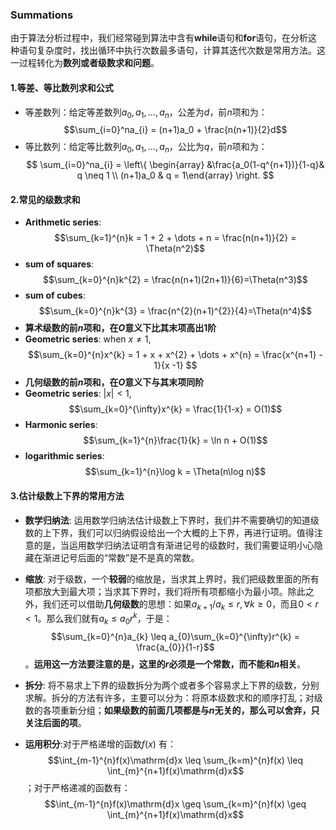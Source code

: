 ### **Summations**

由于算法分析过程中，我们经常碰到算法中含有**while**语句和**for**语句，在分析这种语句复杂度时，找出循环中执行次数最多语句，计算其迭代次数是常用方法。这一过程转化为**数列或者级数求和问题**。

#### 1.等差、等比数列求和公式

+ 等差数列：给定等差数列$a_0,a_1,\dots,a_n$，公差为$d$，前$n$项和为：$$\sum_{i=0}^na_{i} = (n+1)a_0 + \frac{n(n+1)}{2}d$$
+ 等比数列：给定等比数列$a_0,a_1,\dots,a_n$，公比为$q$，前$n$项和为：$$ \sum_{i=0}^na_{i} = \left\{ \begin{array} &\frac{a_0(1-q^{n+1})}{1-q}& q \neq 1 \\ (n+1)a_0 & q = 1\end{array} \right. $$

#### 2.常见的级数求和

+ **Arithmetic series**: $$\sum_{k=1}^{n}k = 1 + 2 + \dots + n = \frac{n(n+1)}{2} = \Theta(n^2)$$
+ **sum of squares**: $$\sum_{k=0}^{n}k^{2} = \frac{n(n+1)(2n+1)}{6}=\Theta(n^3)$$
+ **sum of cubes**: $$\sum_{k=0}^{n}k^{3} = \frac{n^{2}(n+1)^{2}}{4}=\Theta(n^4)$$
+ **算术级数的前$n$项和，在$O$意义下比其末项高出$1$阶**
+ **Geometric series**: when $x \neq 1$, $$\sum_{k=0}^{n}x^{k} = 1 + x + x^{2} + \dots + x^{n} = \frac{x^{n+1} - 1}{x -1} $$
+ **几何级数的前$n$项和，在$O$意义下与其末项同阶**
+ **Geometric series**: $|x| < 1$, $$\sum_{k=0}^{\infty}x^{k} = \frac{1}{1-x} = O(1)$$
+ **Harmonic series**: $$\sum_{k=1}^{n}\frac{1}{k} = \ln n + O(1)$$
+ **logarithmic series**: $$\sum_{k=1}^{n}\log k = \Theta(n\log n)$$

#### 3.估计级数上下界的常用方法

+ **数学归纳法**: 运用数学归纳法估计级数上下界时，我们并不需要确切的知道级数的上下界，我们可以归纳假设给出一个大概的上下界，再进行证明。值得注意的是，当运用数学归纳法证明含有渐进记号的级数时，我们需要证明小心隐藏在渐进记号后面的“常数”是不是真的常数。

+ **缩放**: 对于级数，一个**较弱**的缩放是，当求其上界时，我们把级数里面的所有项都放大到最大项；当求其下界时，我们将所有项都缩小为最小项。除此之外，我们还可以借助**几何级数**的思想：如果$a_{k+1}/a_{k} \leq r,\forall k \geq 0$，而且$0 < r < 1$。那么我们就有$a_{k} \leq a_{0}r^{k}$，于是：$$\sum_{k=0}^{n}a_{k} \leq a_{0}\sum_{k=0}^{\infty}r^{k} = \frac{a_{0}}{1-r}$$。**运用这一方法要注意的是，这里的$r$必须是一个常数，而不能和$n$相关**。

+ **拆分**: 将不易求上下界的级数拆分为两个或者多个容易求上下界的级数，分别求解。拆分的方法有许多，主要可以分为：将原本级数求和的顺序打乱；对级数的各项重新分组；**如果级数的前面几项都是与$n$无关的，那么可以舍弃，只关注后面的项**。

+ **运用积分**:对于严格递增的函数$f(x)$ 有：$$\int_{m-1}^{n}f(x)\mathrm{d}x \leq \sum_{k=m}^{n}f(x) \leq \int_{m}^{n+1}f(x)\mathrm{d}x$$；对于严格递减的函数有：$$\int_{m-1}^{n}f(x)\mathrm{d}x \geq \sum_{k=m}^{n}f(x) \geq \int_{m}^{n+1}f(x)\mathrm{d}x$$

  



